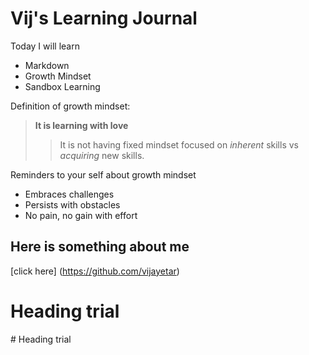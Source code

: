 # Vij's Learning Journal

Today I will learn
- Markdown
- Growth Mindset
- Sandbox Learning

Definition of growth mindset:
> **It is learning with love**
>> It is not having fixed mindset focused on *inherent* skills vs *acquiring* new skills.

Reminders to your self about growth mindset
- Embraces challenges
- Persists with obstacles
- No pain, no gain with effort

## Here is something about me 
[click here] (https://github.com/vijayetar)
 
 # Heading trial
 \# Heading trial
